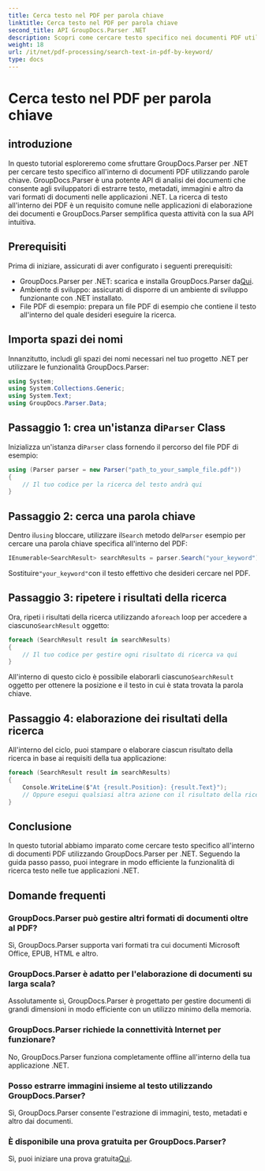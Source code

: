 ```yaml
---
title: Cerca testo nel PDF per parola chiave
linktitle: Cerca testo nel PDF per parola chiave
second_title: API GroupDocs.Parser .NET
description: Scopri come cercare testo specifico nei documenti PDF utilizzando GroupDocs.Parser per .NET. Integra in modo efficiente potenti funzionalità di ricerca di testo nel tuo .NET.
weight: 18
url: /it/net/pdf-processing/search-text-in-pdf-by-keyword/
type: docs
---
```

# Cerca testo nel PDF per parola chiave

## introduzione
In questo tutorial esploreremo come sfruttare GroupDocs.Parser per .NET per cercare testo specifico all'interno di documenti PDF utilizzando parole chiave. GroupDocs.Parser è una potente API di analisi dei documenti che consente agli sviluppatori di estrarre testo, metadati, immagini e altro da vari formati di documenti nelle applicazioni .NET. La ricerca di testo all'interno dei PDF è un requisito comune nelle applicazioni di elaborazione dei documenti e GroupDocs.Parser semplifica questa attività con la sua API intuitiva.
## Prerequisiti
Prima di iniziare, assicurati di aver configurato i seguenti prerequisiti:
-  GroupDocs.Parser per .NET: scarica e installa GroupDocs.Parser da[Qui](https://releases.groupdocs.com/parser/net/).
- Ambiente di sviluppo: assicurati di disporre di un ambiente di sviluppo funzionante con .NET installato.
- File PDF di esempio: prepara un file PDF di esempio che contiene il testo all'interno del quale desideri eseguire la ricerca.

## Importa spazi dei nomi
Innanzitutto, includi gli spazi dei nomi necessari nel tuo progetto .NET per utilizzare le funzionalità GroupDocs.Parser:
```csharp
using System;
using System.Collections.Generic;
using System.Text;
using GroupDocs.Parser.Data;
```
##  Passaggio 1: crea un'istanza di`Parser` Class
 Inizializza un'istanza di`Parser` class fornendo il percorso del file PDF di esempio:
```csharp
using (Parser parser = new Parser("path_to_your_sample_file.pdf"))
{
    // Il tuo codice per la ricerca del testo andrà qui
}
```
## Passaggio 2: cerca una parola chiave
 Dentro il`using` bloccare, utilizzare il`Search` metodo del`Parser` esempio per cercare una parola chiave specifica all'interno del PDF:
```csharp
IEnumerable<SearchResult> searchResults = parser.Search("your_keyword");
```
 Sostituire`"your_keyword"`con il testo effettivo che desideri cercare nel PDF.
## Passaggio 3: ripetere i risultati della ricerca
 Ora, ripeti i risultati della ricerca utilizzando a`foreach` loop per accedere a ciascuno`SearchResult` oggetto:
```csharp
foreach (SearchResult result in searchResults)
{
    // Il tuo codice per gestire ogni risultato di ricerca va qui
}
```
 All'interno di questo ciclo è possibile elaborarli ciascuno`SearchResult` oggetto per ottenere la posizione e il testo in cui è stata trovata la parola chiave.
## Passaggio 4: elaborazione dei risultati della ricerca
All'interno del ciclo, puoi stampare o elaborare ciascun risultato della ricerca in base ai requisiti della tua applicazione:
```csharp
foreach (SearchResult result in searchResults)
{
    Console.WriteLine($"At {result.Position}: {result.Text}");
    // Oppure esegui qualsiasi altra azione con il risultato della ricerca
}
```

## Conclusione
In questo tutorial abbiamo imparato come cercare testo specifico all'interno di documenti PDF utilizzando GroupDocs.Parser per .NET. Seguendo la guida passo passo, puoi integrare in modo efficiente la funzionalità di ricerca testo nelle tue applicazioni .NET.

## Domande frequenti
### GroupDocs.Parser può gestire altri formati di documenti oltre al PDF?
Sì, GroupDocs.Parser supporta vari formati tra cui documenti Microsoft Office, EPUB, HTML e altro.
### GroupDocs.Parser è adatto per l'elaborazione di documenti su larga scala?
Assolutamente sì, GroupDocs.Parser è progettato per gestire documenti di grandi dimensioni in modo efficiente con un utilizzo minimo della memoria.
### GroupDocs.Parser richiede la connettività Internet per funzionare?
No, GroupDocs.Parser funziona completamente offline all'interno della tua applicazione .NET.
### Posso estrarre immagini insieme al testo utilizzando GroupDocs.Parser?
Sì, GroupDocs.Parser consente l'estrazione di immagini, testo, metadati e altro dai documenti.
### È disponibile una prova gratuita per GroupDocs.Parser?
 Sì, puoi iniziare una prova gratuita[Qui](https://releases.groupdocs.com/).